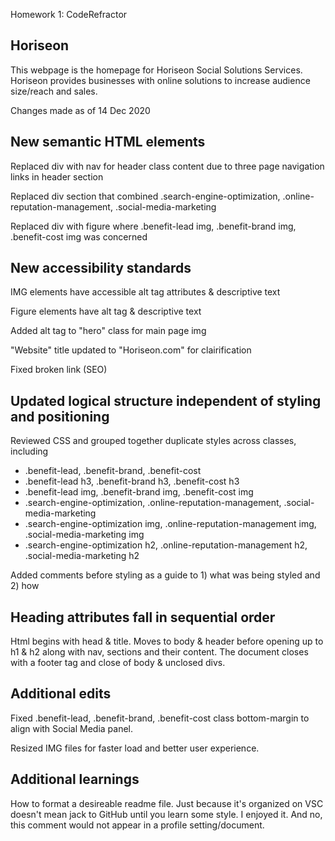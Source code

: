 Homework 1: CodeRefractor

## Horiseon
This webpage is the homepage for Horiseon Social Solutions Services. Horiseon provides businesses with online solutions to increase audience size/reach and sales.


Changes made as of 14 Dec 2020

## New semantic HTML elements

Replaced div with nav for header class content due to three page navigation links in header section

Replaced div section that combined .search-engine-optimization, .online-reputation-management, .social-media-marketing

Replaced div with figure where .benefit-lead img, .benefit-brand img, .benefit-cost img was concerned


## New accessibility standards

IMG elements have accessible alt tag attributes & descriptive text

Figure elements have alt tag & descriptive text

Added alt tag to "hero" class for main page img

"Website" title updated to "Horiseon.com" for clairification

Fixed broken link (SEO)


## Updated logical structure independent of styling and positioning

Reviewed CSS and grouped together duplicate styles across classes, including
* .benefit-lead, .benefit-brand, .benefit-cost
* .benefit-lead h3, .benefit-brand h3, .benefit-cost h3
* .benefit-lead img, .benefit-brand img, .benefit-cost img
* .search-engine-optimization, .online-reputation-management, .social-media-marketing
* .search-engine-optimization img, .online-reputation-management img, .social-media-marketing img
* .search-engine-optimization h2, .online-reputation-management h2, .social-media-marketing h2

Added comments before styling as a guide to 1) what was being styled and 2) how


## Heading attributes fall in sequential order

Html begins with head & title. Moves to body & header before opening up to h1 & h2 along with nav, sections and their content. The document closes with a footer tag and close of body & unclosed divs.


## Additional edits

Fixed .benefit-lead, .benefit-brand, .benefit-cost class bottom-margin to align with Social Media panel.

Resized IMG files for faster load and better user experience.

## Additional learnings

How to format a desireable readme file. Just because it's organized on VSC doesn't mean jack to GitHub until you learn some style. I enjoyed it. And no, this comment would not appear in a profile setting/document.